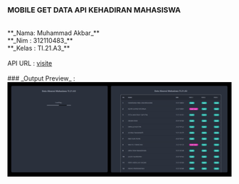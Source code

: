 ### MOBILE GET DATA API KEHADIRAN MAHASISWA
<br/>
**_Nama: Muhammad Akbar_** <br/>
**_Nim : 312110483_** <br/>
**_Kelas : TI.21.A3_** <br/>
<br/>
API URL : <a href="https://api.steinhq.com/v1/storages/64224443d27cdd09f0eb1eac/21a3" target="_blank"> visite</a>
<br/><br/>
### _Output Preview_ :
<img src="preview.png">